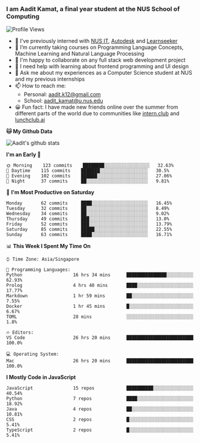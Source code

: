 ### I am Aadit Kamat, a final year student at the NUS School of Computing

![Profile Views](https://komarev.com/ghpvc/?username=aaditkamat)

- 🏢 I've previously interned with [NUS IT](https://nusit.nus.edu.sg/), [Autodesk](https://www.autodesk.com.sg/) and [Learnseeker](https://learnseeker.com/) 
- 🌱 I’m currently taking courses on Programming Language Concepts, Machine Learning and Natural Language Processing
- 👯 I'm happy to collaborate on any full stack web development project
- 🤔 I need help with learning about frontend programming and UI design
- 💬 Ask me about my experiences as a Computer Science student at NUS and my previous internships
- 📫 How to reach me: 
     - Personal: aadit.k12@gmail.com
     - School: aadit_kamat@u.nus.edu
- 😀 Fun fact: I have made new friends online over the summer from different parts of the world due to communities <t> like [intern.club](https://intern.club) and [lunchclub.ai](https://lunchclub.ai/)
     
**🐱 My Github Data**  
     
![Aadit's github stats](https://github-readme-stats.vercel.app/api?username=aaditkamat&count_private=true&show_icons=true)

<!--START_SECTION:waka-->
**I'm an Early 🐤** 

```text
🌞 Morning    123 commits    ████████░░░░░░░░░░░░░░░░░   32.63% 
🌆 Daytime    115 commits    ███████░░░░░░░░░░░░░░░░░░   30.5% 
🌃 Evening    102 commits    ██████░░░░░░░░░░░░░░░░░░░   27.06% 
🌙 Night      37 commits     ██░░░░░░░░░░░░░░░░░░░░░░░   9.81%

```
📅 **I'm Most Productive on Saturday** 

```text
Monday       62 commits     ████░░░░░░░░░░░░░░░░░░░░░   16.45% 
Tuesday      32 commits     ██░░░░░░░░░░░░░░░░░░░░░░░   8.49% 
Wednesday    34 commits     ██░░░░░░░░░░░░░░░░░░░░░░░   9.02% 
Thursday     49 commits     ███░░░░░░░░░░░░░░░░░░░░░░   13.0% 
Friday       52 commits     ███░░░░░░░░░░░░░░░░░░░░░░   13.79% 
Saturday     85 commits     █████░░░░░░░░░░░░░░░░░░░░   22.55% 
Sunday       63 commits     ████░░░░░░░░░░░░░░░░░░░░░   16.71%

```


📊 **This Week I Spent My Time On** 

```text
⌚︎ Time Zone: Asia/Singapore

💬 Programming Languages: 
Python                   16 hrs 34 mins      ███████████████░░░░░░░░░░   62.93% 
Prolog                   4 hrs 40 mins       ████░░░░░░░░░░░░░░░░░░░░░   17.77% 
Markdown                 1 hr 59 mins        ██░░░░░░░░░░░░░░░░░░░░░░░   7.55% 
Docker                   1 hr 45 mins        █░░░░░░░░░░░░░░░░░░░░░░░░   6.67% 
TOML                     28 mins             ░░░░░░░░░░░░░░░░░░░░░░░░░   1.8%

🔥 Editors: 
VS Code                  26 hrs 20 mins      █████████████████████████   100.0%

💻 Operating System: 
Mac                      26 hrs 20 mins      █████████████████████████   100.0%

```

**I Mostly Code in JavaScript** 

```text
JavaScript               15 repos            ██████████░░░░░░░░░░░░░░░   40.54% 
Python                   7 repos             ████░░░░░░░░░░░░░░░░░░░░░   18.92% 
Java                     4 repos             ██░░░░░░░░░░░░░░░░░░░░░░░   10.81% 
CSS                      2 repos             █░░░░░░░░░░░░░░░░░░░░░░░░   5.41% 
TypeScript               2 repos             █░░░░░░░░░░░░░░░░░░░░░░░░   5.41%

```



<!--END_SECTION:waka-->

